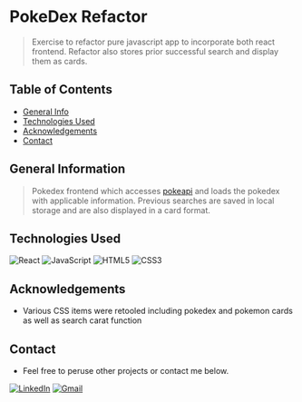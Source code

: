 # PokeDex Refactor

> Exercise to refactor pure javascript app to incorporate both react frontend.
> Refactor also stores prior successful search and display them as cards.

## Table of Contents
* [General Info](#general-information)
* [Technologies Used](#technologies-used)
* [Acknowledgements](#acknowledgements)
* [Contact](#contact)


## General Information
> Pokedex frontend which accesses [pokeapi](https://pokeapi.co/) and loads the pokedex with applicable information. 
> Previous searches are saved in local storage and are also displayed in a card format.


## Technologies Used
![React](https://img.shields.io/badge/react-%2320232a.svg?style=for-the-badge&logo=react&logoColor=%2361DAFB)
![JavaScript](https://img.shields.io/badge/javascript-%23323330.svg?style=for-the-badge&logo=javascript&logoColor=%23F7DF1E)
![HTML5](https://img.shields.io/badge/html5-%23E34F26.svg?style=for-the-badge&logo=html5&logoColor=white)
![CSS3](https://img.shields.io/badge/css3-%231572B6.svg?style=for-the-badge&logo=css3&logoColor=white)


## Acknowledgements
- Various CSS items were retooled including pokedex and pokemon cards as well as search carat function

## Contact
- Feel free to peruse other projects or contact me below.

[![LinkedIn](https://img.shields.io/badge/linkedin-%230077B5.svg?style=for-the-badge&logo=linkedin&logoColor=white)](https://www.linkedin.com/in/shouwang-huang-71155ab7/)
[![Gmail](https://img.shields.io/badge/Gmail-D14836?style=for-the-badge&logo=gmail&logoColor=white)](mailto:shouwangh82@gmail.com)

